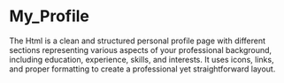 # My_Profile
The Html is a clean and structured personal profile page with different sections representing various aspects of your professional background, including education, experience, skills, and interests. It uses icons, links, and proper formatting to create a professional yet straightforward layout.

